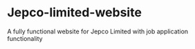 # Jepco-limited-website
A fully functional website for Jepco Limited with job application functionality
